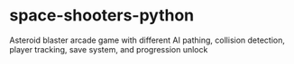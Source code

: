 # space-shooters-python

Asteroid blaster arcade game with different AI pathing, collision detection, player tracking, save system, and progression unlock
